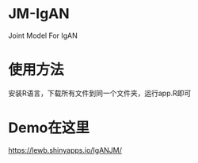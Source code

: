# JM-IgAN
Joint Model For IgAN
# 使用方法
安装R语言，下载所有文件到同一个文件夹，运行app.R即可

# Demo在这里
https://lewb.shinyapps.io/IgANJM/
